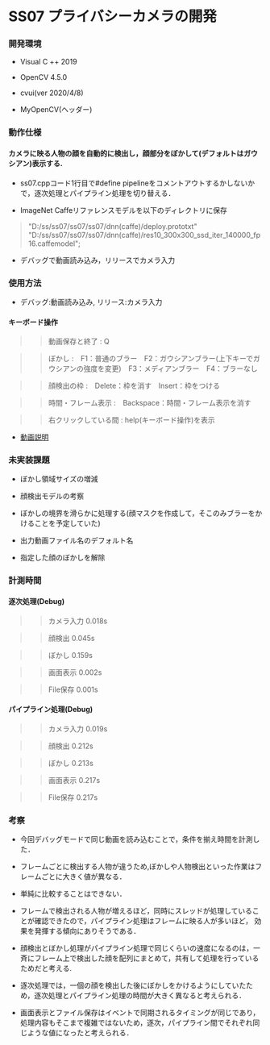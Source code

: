 # SS07 プライバシーカメラの開発

###  

### 開発環境

- Visual C ++ 2019

- OpenCV 4.5.0

- cvui(ver 2020/4/8) 

- MyOpenCV(ヘッダー)


### 動作仕様

#### カメラに映る人物の顔を自動的に検出し，顔部分をぼかして(デフォルトはガウシアン)表示する.

- ss07.cppコード1行目で#define pipelineをコメントアウトするかしないかで，逐次処理とパイプライン処理を切り替える．

- ImageNet Caffeリファレンスモデルを以下のディレクトリに保存
> "D:/ss/ss07/ss07/ss07/dnn(caffe)/deploy.prototxt"
> "D:/ss/ss07/ss07/ss07/dnn(caffe)/res10_300x300_ssd_iter_140000_fp16.caffemodel";

- デバッグで動画読み込み，リリースでカメラ入力

### 使用方法

- デバッグ:動画読み込み, リリース:カメラ入力

 #### キーボード操作
 

 >> 動画保存と終了 : Q　

 >> ぼかし :　F1：普通のブラー　F2：ガウシアンブラー(上下キーでガウシアンの強度を変更)　F3：メディアンブラー　F4：ブラーなし

 >> 顔検出の枠 :　Delete：枠を消す　Insert：枠をつける

 >> 時間・フレーム表示 :　Backspace：時間・フレーム表示を消す

 >> 右クリックしている間 :  help(キーボード操作)を表示

- [動画説明](https://youtu.be/YzPC1Ok9qy8)


### 未実装課題

- ぼかし領域サイズの増減

- 顔検出モデルの考察

- ぼかしの境界を滑らかに処理する(顔マスクを作成して，そこのみブラーをかけることを予定していた)

- 出力動画ファイル名のデフォルト名

- 指定した顔のぼかしを解除

### 計測時間


  #### 逐次処理(Debug)

  >> カメラ入力 0.018s

  >> 顔検出 0.045s

  >> ぼかし 0.159s

  >> 画面表示 0.002s

  >> File保存 0.001s

  #### パイプライン処理(Debug)

  >> カメラ入力 0.019s

  >> 顔検出 0.212s

  >> ぼかし 0.213s

  >> 画面表示 0.217s
 
  >> File保存 0.217s

### 考察
- 今回デバッグモードで同じ動画を読み込むことで，条件を揃え時間を計測した．

- フレームごとに検出する人物が違うため,ぼかしや人物検出といった作業はフレームごとに大きく値が異なる．

- 単純に比較することはできない．

- フレームで検出される人物が増えるほど，同時にスレッドが処理していることが確認できたので，パイプライン処理はフレームに映る人が多いほど，
効果を発揮する傾向にありそうである．

- 顔検出とぼかし処理がパイプライン処理で同じくらいの速度になるのは，一斉にフレーム上で検出した顔を配列にまとめて，共有して処理を行っているためだと考える.

- 逐次処理では，一個の顔を検出した後にぼかしをかけるようにしていたため，逐次処理とパイプライン処理の時間が大きく異なると考えられる．

- 画面表示とファイル保存はイベントで同期されるタイミングが同じであり，処理内容もそこまで複雑ではないため，逐次，パイプライン間でそれぞれ同じような値になったと考えられる．

